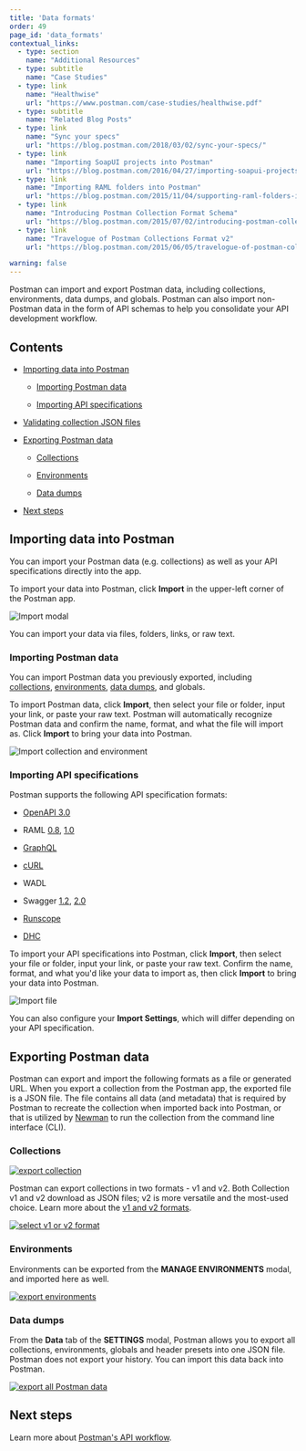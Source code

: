 ```yaml
---
title: 'Data formats'
order: 49
page_id: 'data_formats'
contextual_links:
  - type: section
    name: "Additional Resources"
  - type: subtitle
    name: "Case Studies"
  - type: link
    name: "Healthwise"
    url: "https://www.postman.com/case-studies/healthwise.pdf"
  - type: subtitle
    name: "Related Blog Posts"
  - type: link
    name: "Sync your specs"
    url: "https://blog.postman.com/2018/03/02/sync-your-specs/"
  - type: link
    name: "Importing SoapUI projects into Postman"
    url: "https://blog.postman.com/2016/04/27/importing-soapui-projects-into-postman/"
  - type: link
    name: "Importing RAML folders into Postman"
    url: "https://blog.postman.com/2015/11/04/supporting-raml-folders-in-postman/"
  - type: link
    name: "Introducing Postman Collection Format Schema"
    url: "https://blog.postman.com/2015/07/02/introducing-postman-collection-format-schema/"
  - type: link
    name: "Travelogue of Postman Collections Format v2"
    url: "https://blog.postman.com/2015/06/05/travelogue-of-postman-collection-format-v2/"

warning: false
---
```


Postman can import and export Postman data, including collections, environments, data dumps, and globals. Postman can also import non-Postman data in the form of API schemas to help you consolidate your API development workflow.

## Contents

* [Importing data into Postman](#importing-data-into-postman)

    * [Importing Postman data](#importing-postman-data)

    * [Importing API specifications](#importing-api-specifications)

* [Validating collection JSON files](#validating-collection-json-files)

* [Exporting Postman data](#exporting-postman-data)

    * [Collections](#collections)

    * [Environments](#environments)

    * [Data dumps](#data-dumps)

* [Next steps](#next-steps)

## Importing data into Postman

You can import your Postman data (e.g. collections) as well as your API specifications directly into the app.

To import your data into Postman, click **Import** in the upper-left corner of the Postman app.

![Import modal](https://assets.postman.com/postman-docs/import-modal.jpg)

You can import your data via files, folders, links, or raw text.

### Importing Postman data

You can import Postman data you previously exported, including [collections](#collections), [environments](#environments), [data dumps](#data-dumps), and globals.  

To import Postman data, click **Import**, then select your file or folder, input your link, or paste your raw text. Postman will automatically recognize Postman data and confirm the name, format, and what the file will import as. Click **Import** to bring your data into Postman.

![Import collection and environment](https://assets.postman.com/postman-docs/import-coll-env.jpg)

### Importing API specifications

Postman supports the following API specification formats:

* [OpenAPI 3.0](https://github.com/postmanlabs/openapi-to-postman)

* RAML [0.8](https://github.com/postmanlabs/raml-to-postman), [1.0](https://github.com/postmanlabs/raml1-to-postman)

* [GraphQL](https://github.com/postmanlabs/graphql-to-postman)

* [cURL](https://github.com/postmanlabs/curl-to-postman)

* WADL

* Swagger [1.2](https://github.com/postmanlabs/swagger1-to-postman), [2.0](https://github.com/postmanlabs/swagger2-postman2-lambda)

* [Runscope](https://github.com/postmanlabs/runscope-to-postman)

* [DHC](https://github.com/postmanlabs/dhc-to-postman)

To import your API specifications into Postman, click **Import**, then select your file or folder, input your link, or paste your raw text. Confirm the name, format, and what you'd like your data to import as, then click **Import** to bring your data into Postman.

![Import file](https://assets.postman.com/postman-docs/import-file.jpg)

You can also configure your **Import Settings**, which will differ depending on your API specification.

## Exporting Postman data

Postman can export and import the following formats as a file or generated URL. When you export a collection from the Postman app, the exported file is a JSON file. The file contains all data (and metadata) that is required by Postman to recreate the collection when imported back into Postman, or that is utilized by [Newman](/docs/postman/collection-runs/command-line-integration-with-newman/) to run the collection from the command line interface (CLI).

### Collections

[![export collection](https://assets.postman.com/postman-docs/WS-collections-view.png)](https://assets.postman.com/postman-docs/WS-collections-view.png)

Postman can export collections in two formats - v1 and v2. Both Collection v1 and v2 download as JSON files; v2 is more versatile and the most-used choice. Learn more about the [v1 and v2 formats](https://blog.postman.com/2015/06/05/travelogue-of-postman-collection-format-v2/).

[![select v1 or v2 format](https://assets.postman.com/postman-docs/WS-export-collection1.png)](https://assets.postman.com/postman-docs/WS-export-collection1.png)

### Environments

Environments can be exported from the **MANAGE ENVIRONMENTS** modal, and imported here as well.

[![export environments](https://assets.postman.com/postman-docs/WS-manage-environments2.png)](https://assets.postman.com/postman-docs/WS-manage-environments2.png)

### Data dumps

From the **Data** tab of the **SETTINGS** modal, Postman allows you to export all collections, environments, globals and header presets into one JSON file. Postman does not export your history. You can import this data back into Postman.

[![export all Postman data](https://assets.postman.com/postman-docs/WS-data-dumps-settings.png)](https://assets.postman.com/postman-docs/WS-data-dumps-settings.png)

## Next steps

Learn more about [Postman's API workflow](/docs/postman/design-and-develop-apis/the-api-workflow/).

